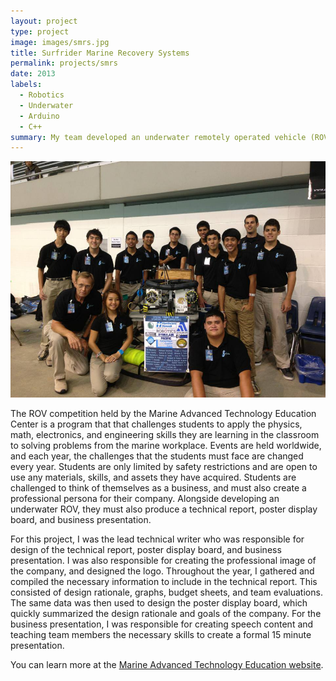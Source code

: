 ```yaml
---
layout: project
type: project
image: images/smrs.jpg
title: Surfrider Marine Recovery Systems
permalink: projects/smrs
date: 2013
labels:
  - Robotics
  - Underwater
  - Arduino
  - C++
summary: My team developed an underwater remotely operated vehicle (ROV) that won first place in the Oahu MATE ROV Regional Competition, and placed 4th place in the International MATE ROV Competition in Seattle.
---
```


<img class="ui large right floated rounded image" src="/images/theboiz.jpg">

The ROV competition held by the Marine Advanced Technology Education Center is a program that that challenges students to apply the physics, math, electronics, and engineering skills they are learning in the classroom to solving problems from the marine workplace.  Events are held worldwide, and each year, the challenges that the students must face are changed every year.  Students are only limited by safety restrictions and are open to use any materials, skills, and assets they have acquired.  Students are challenged to think of themselves as a business, and must also create a professional persona for their company.  Alongside developing an underwater ROV, they must also produce a technical report, poster display board, and business presentation.

For this project, I was the lead technical writer who was responsible for design of the technical report, poster display board, and business presentation.  I was also responsible for creating the professional image of the company, and designed the logo.  Throughout the year, I gathered and compiled the necessary information to include in the technical report.  This consisted of design rationale, graphs, budget sheets, and team evaluations.  The same data was then used to design the poster display board, which quickly summarized the design rationale and goals of the company.  For the business presentation, I was responsible for creating speech content and teaching team members the necessary skills to create a formal 15 minute presentation.

You can learn more at the [Marine Advanced Technology Education website](http://oahu.marinetech2.org/).



